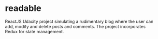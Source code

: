 # readable
ReactJS Udacity project simulating a rudimentary blog where the user can add, modify and delete posts and comments. The project incorporates Redux for state management.
